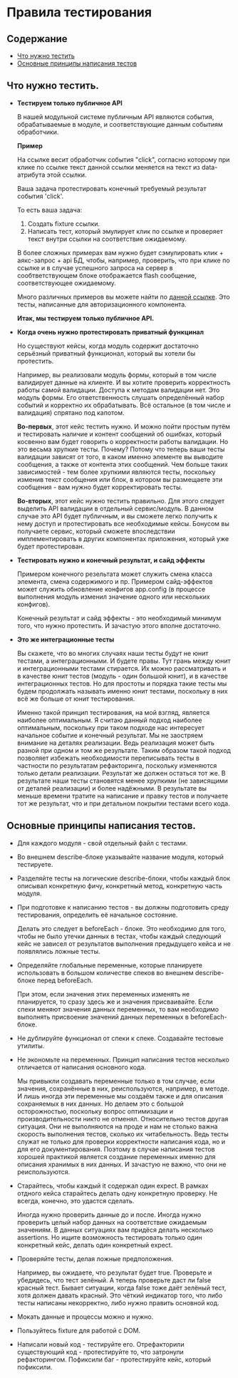 # Правила тестирования

## Содержание

+ [Что нужно тестить](https://github.com/abak-press/apress-application/blob/reg_by_email/docs/tests/javascript/main_principles.md#Что-нужно-тестить)
+ [Основные принципы написания тестов](https://github.com/abak-press/apress-application/blob/reg_by_email/docs/tests/javascript/main_principles.md#Основные-принципы-написания-тестов)


## Что нужно тестить.

   - **Тестируем только публичное API**

     В нашей модульной системе публичным API являются события, обрабатываемые в модуле, и соответствующие данным событиям обработчики.

     **Пример**

     На ссылке весит обработчик события "click", согласно которому при клике по ссылке текст данной ссылки меняется на текст из data-атрибута этой ссылки.

     Ваша задача протестировать конечный требуемый результат события 'click'.

     То есть ваша задача:
     1. Создать fixture ссылки.
     2. Написать тест, который эмулирует клик по ссылке и проверяет текст внутри ссылки на соответствие ожидаемому.

     В более сложных примерах вам нужно будет сэмулировать клик + аякс-запрос + api БД, чтобы, например, проверить, что
     при клике по ссылке и в случае успешного запроса на сервер в сообтветствующем блоке отображается flash сообщение, соответствующее ожидаемому.

     Много различных примеров вы можете найти по [данной ссылке](https://github.com/abak-press/apress-clearance/tree/reg-by-email/spec/javascripts). Это тесты, написанные для авторизационного компонента.

     **Итак, мы тестируем только публичное API.**

  - **Когда очень нужно протестировать приватный функцинал**

     Но существуют кейсы, когда модуль содержит достаточно серьёзный приватный функционал, который вы хотели бы протестить.

     Например, вы реализовали модуль формы, который в том числе валидирует данные на клиенте. И вы хотите проверить корректность работы самой валидации.
     Доступа к методам валидации нет. Это модуль формы. Его ответственность слушать определённый набор событий и корректно их обрабатывать. Всё остальное (в том числе и валидация)
     спрятано под капотом.

     **Во-первых**, этот кейс тестить нужно. И можно пойти простым путём и тестировать наличие и контент сообщений об ошибках, который косвенно вам будет
     говорить о корректности работы валидации. Но это весьма хрупкие тесты. Почему? Потому что теперь ваши тесты валидации зависят от того, в каком
     именно элементе вы выводите сообщения, а также от контента этих сообщений. Чем больше таких зависимостей - тем более хрупкими являются тесты, поскольку
     изменив текст сообщения или блок, в котором вы размещаете эти сообщения - вам нужно будет корректировать тесты.

     **Во-вторых**, этот кейс нужно тестить правильно. Для этого следует выделить API валидации в отдельный сервис/модуль. В данном случае это
     API будет публичным, и вы сможете легко получить к нему доступ и протестировать все необходимые кейсы. Бонусом вы получаете сервис, который сможете
     впоследствии имплементировать в других компонентах приложения, который уже будет протестирован.

   - **Тестировать нужно и конечный результат, и сайд эффекты**

     Примером конечного резельтата может служить смена класса элемента, смена содержимого и пр.
     Примером сайд-эффектов может служить обновление конфигов app.config (в процессе выполнения модуль изменил значение одного или нескольких конфигов).

     Конечный результат и сайд эффекты - это необходимый минимум того, что нужно протестить. И зачастую этого вполне достаточно.

   - **Это же интеграционные тесты**

     Вы скажете, что во многих случаях наши тесты будут не юнит тестами, а интеграционными. И будете правы. Тут грань между юнит и интеграционными тестами стирается.
     Их можно рассматривать и в качестве юнит тестов (модуль - один большой юнит), и в качестве интеграционных тестов. Но для простоты и порядка такие тесты мы будем
     продолжать называть именно юнит тестами, поскольку в них всё же больше от юнит тестирования.

     Именно такой принцип тестирования, на мой взгляд, является наиболее оптимальным.
     Я считаю данный подход наиболее оптимальным, поскольку при таком подходе нас интересует начальное событие и конечный результат. Мы не заостряем внимание на деталях реализации.
     Ведь реализация может быть разной при одном и том же результате. Таким образом такой подход позволяет избежать необходимости переписывать тесты в частности по результатам рефакторинга,
     поскольку изменяются только детали реализации. Результат же должен остаться тот же.
     В результате наши тесты становятся менее хрупкими (не зависящими от деталей реализации) и более надёжными. В результате вы меньше времени тратите на написание и правку тестов и получаете тот же результат,
     что и при детальном покрытии тестами всего кода.


## Основные принципы написания тестов.

   - Для каждого модуля - свой отдельный файл с тестами.

   - Во внешнем describe-блоке указывайте название модуля, который тестируете.

   - Разделяйте тесты на логические describe-блоки, чтобы каждый блок описывал конкретную фичу, конкретный метод, конкретную часть модуля.

   - При подготовке к написанию тестов - вы должны подготовить среду тестирования, определить её начальное состояние.

     Делать это следует в beforeEach - блоке.
     Это необходимо для того, чтобы не было утечки данных в тестах, чтобы каждый следующий кейс не зависел от результатов выполнения предыдущего кейса и не появлялись ложные тесты.

   - Определяйте глобальные переменные, которые планируете использовать в большом количестве спеков во внешнем describe-блоке перед beforeEach.

     При этом, если значения этих переменных изменять не планируется, то сразу здесь же и значения присваивайте. Если спеки меняют значения данных переменных,
     то вам необходимо выполнять присвоение значений данныx переменных в beforeEach-блоке.

   - Не дублируйте функционал от спеки к спеке. Создавайте тестовые утилиты.

   - Не экономьте на переменных. Принцип написания тестов несколько отличается от написания основного кода.

     Мы привыкли создавать переменные только в том случае, если значения, сохранённые в них, реиспользуются, например, в методе. И лишь иногда эти
     переменные мы создаём также и для описания сохраняемых в них данных. Но делаем это с большой осторожностью, поскольку вопрос оптимизации и производительности никто не отменял.
     Относительно тестов другая ситуация. Они не выполняются на проде и нам не столько важна скорость выполнения тестов, сколько их читабельность.
     Ведь тесты служат не только для проверки корректности написания кода, но и для его документирования.
     Поэтому в случае написания тестов хорошей практикой является создание переменных именно для описания хранимых в них данных. И зачастую не важно, что они не реиспользуются.

   - Старайтесь, чтобы каждый it содержал один expect. В рамках отдного кейса старайтесь делать одну конкретную проверку. Не всегда, конечно, это удастся сделать.

     Иногда нужно проверить данные до и после. Иногда нужно проверить целый набор данных на соответствие ожидаемым значениям. В данных ситуациях вам придёся делать несколько assertions.
     Но ищите возможность тестировать только один конкретный кейс, делать один конкретный expect.

   - Проверяйте тесты, делая ложные предположения.

     Например, вы ожидаете, что результат будет true. Проверьте и убедидесь, что тест зелёный.
     А теперь проверьте даст ли false красный тест. Бывает ситуации, когда false тоже даёт зелёный тест, хотя должен давать красный.
     Это чёткий индикатор того, что либо тесты написаны некорректно, либо нужно править основной код.

   - Мокать данные и процессы можно и нужно.

   - Пользуйтесь fixture для работой с DOM.

   - Написали новый код - тестируйте его. Отрефакторили существующий код - протестируйте то, что затронули рефакторингом. Пофиксили баг - протестируйте кейс, который пофиксили.
